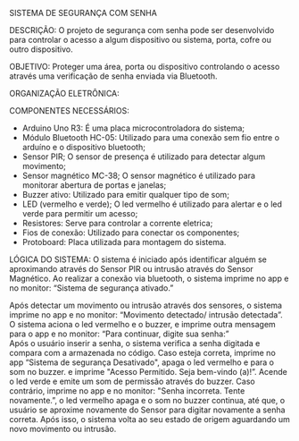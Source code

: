SISTEMA DE SEGURANÇA COM SENHA

DESCRIÇÃO:
O projeto de segurança com senha pode ser desenvolvido para controlar o acesso a algum dispositivo ou sistema, porta, cofre ou outro dispositivo.

OBJETIVO:
Proteger uma área, porta ou dispositivo controlando o acesso através uma verificação de senha enviada via Bluetooth. 

ORGANIZAÇÃO ELETRÔNICA:

  COMPONENTES NECESSÁRIOS:
- Arduino Uno R3: É uma placa microcontroladora do sistema;
- Módulo Bluetooth HC-05: Utilizado para uma conexão sem fio entre o arduíno e o dispositivo bluetooth;
- Sensor PIR; O sensor de presença é utilizado para detectar algum movimento;
- Sensor magnético MC-38; O sensor magnético é utilizado para monitorar abertura de portas e janelas;
- Buzzer ativo: Utilizado para emitir qualquer tipo de som;
- LED (vermelho e verde); O led vermelho é utilizado para alertar e o led verde para permitir um acesso;
- Resistores: Serve para controlar a corrente eletrica;
- Fios de conexão: Utilizado para conectar os componentes;
- Protoboard: Placa utilizada para montagem do sistema.

LÓGICA DO SISTEMA: 
O sistema é iniciado após identificar alguém se aproximando através do Sensor PIR ou intrusão através do Sensor Magnético.
Ao realizar a conexão via bluetooth, o sistema imprime no app e no monitor: “Sistema de segurança ativado.” 

Após detectar um movimento ou intrusão através dos sensores, o sistema imprime no app e no monitor: “Movimento detectado/ intrusão detectada”. 
O sistema aciona o led vermelho e o buzzer, e imprime outra mensagem para o app e no monitor: “Para continuar, digite sua senha:”			
Após o usuário inserir a senha, o sistema verifica a senha digitada e compara com a armazenada no código. 
Caso esteja correta, imprime no app “Sistema de segurança Desativado", apaga o led vermelho e para o som no buzzer. e imprime "Acesso Permitido. Seja bem-vindo (a)!”.
Acende o led verde e emite um som de permissão através do buzzer. 
Caso contrário, imprime no app e no monitor: "Senha incorreta. Tente novamente.”, o led vermelho apaga e o som no buzzer continua, até que,
o usuário se aproxime novamente do Sensor para digitar novamente a senha correta.
Após isso, o sistema volta ao seu estado de origem aguardando um novo movimento ou intrusão.
